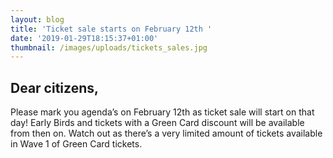 ```yaml
---
layout: blog
title: 'Ticket sale starts on February 12th '
date: '2019-01-29T18:15:37+01:00'
thumbnail: /images/uploads/tickets_sales.jpg
---
```

## Dear citizens, 

Please mark you agenda’s on February 12th as ticket sale will start on that day! Early Birds and tickets with a Green Card discount will be available from then on. Watch out as there’s a very limited amount of tickets available in Wave 1 of Green Card tickets.
